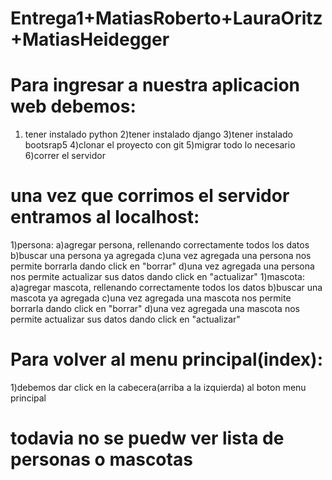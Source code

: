 # Entrega1+MatiasRoberto+LauraOritz+MatiasHeidegger

# Para ingresar a nuestra aplicacion web debemos:
1) tener instalado python
2)tener instalado django
3)tener instalado bootsrap5
4)clonar el proyecto con git
5)migrar todo lo necesario
6)correr el servidor

# una vez que corrimos el servidor entramos al localhost:
1)persona:
a)agregar persona, rellenando correctamente todos los datos
b)buscar una persona ya agregada
c)una vez agregada una persona nos permite borrarla dando click en "borrar"
d)una vez agregada una persona nos permite actualizar sus datos dando click en "actualizar"
1)mascota:
a)agregar mascota, rellenando correctamente todos los datos
b)buscar una mascota ya agregada
c)una vez agregada una mascota nos permite borrarla dando click en "borrar"
d)una vez agregada una mascota nos permite actualizar sus datos dando click en "actualizar"

# Para volver al menu principal(index):
1)debemos dar click en la cabecera(arriba a la izquierda) al boton menu principal

# todavia no se puedw ver lista de personas o mascotas


